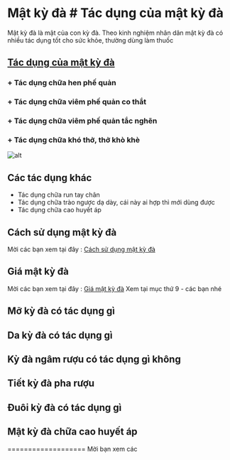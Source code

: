 # Mật kỳ đà # Tác dụng của mật kỳ đà
Mật kỳ đà là mật của con kỳ đà. Theo kinh nghiệm nhân dân mật kỳ đà có nhiều tác dụng tốt cho sức khỏe, thường dùng làm thuốc
## [Tác dụng của mật kỳ đà](https://caycohoaqua.com/blog/mat-ky-da-co-tac-dung-gi)
### + Tác dụng chữa hen phế quản
### + Tác dụng chữa viêm phế quản co thắt
### + Tác dụng chữa viêm phế quản tắc nghẽn
### + Tác dụng chữa khó thở, thở khò khè

![alt](http://https://drive.google.com/file/d/1wPgeDgoAXDClfH010832W7La08Jtzmyn/view?usp=sharing)
## Các tác dụng khác
+ Tác dụng chữa run tay chân
+ Tác dụng chữa trào ngược dạ dày, cái này ai hợp thì mới dùng được
+ Tác dụng chữa cao huyết áp

## Cách sử dụng mật kỳ đà
Mời các bạn xem tại đây : [Cách sử dụng mật kỳ đà](https://caycohoaqua.webflow.io/posts/cach-su-dung-mat-ky-da)

## Giá mật kỳ đà
Mời các bạn xem tại đây : [Giá mật kỳ đà](https://caycohoaqua.com/blog/mat-ky-da-co-tac-dung-gi)
Xem tại mục thứ 9 - các bạn nhé

## Mỡ kỳ đà có tác dụng gì

## Da kỳ đà có tác dụng gì

## Kỳ đà ngâm rượu có tác dụng gì không

## Tiết kỳ đà pha rượu

## Đuôi kỳ đà có tác dụng gì

## Mật kỳ đà chữa cao huyết áp


===================
Mời bạn xem các 
